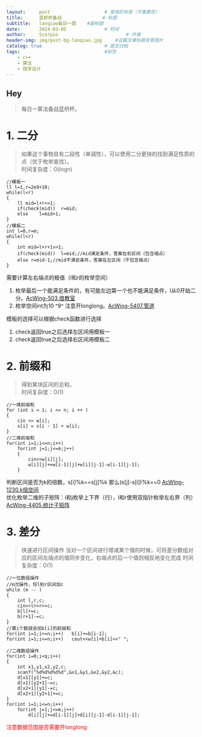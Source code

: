 ```yaml
---
layout:     post   				    # 使用的布局（不需要改）
title:      蓝桥杯备战 				# 标题 
subtitle:   lanqiao每日一题    #副标题
date:       2024-03-05 				# 时间
author:     Scorpio 						# 作者
header-img: img/post-bg-lanqiao.jpg 	#这篇文章标题背景图片
catalog: true 						# 是否归档
tags:								#标签
    - c++
    - 算法
    - 程序设计
---
```


## Hey
>每日一算法备战蓝桥杯。

# 1. 二分
>如果这个事物具有二段性（单调性），可以使用二分更快的找到满足性质的点（优于枚举查找）。  
>时间复杂度：O(logn)

```
//模板一
ll l=1,r=2e9+10;
while(l<r)
{
	ll mid=l+r>>1;
	if(check(mid))	r=mid;
	else	l=mid+1;
}
//模板二
int l=0,r=m;
while(l<r)
{
	int mid=l+r+1>>1;
	if(check(mid))	l=mid;//mid满足条件，答案在右区间（包含端点）
	else r=mid-1;//mid不满足条件，答案在左区间（不包含端点）
}
```
需要计算左右端点的极值（l和r的枚举空间）
1. 枚举最后一个能满足条件的，有可能左边第一个也不能满足条件，l从0开始二分。[AcWing-503.借教室](https://www.acwing.com/problem/content/505/)
2. 枚举空间int为10 ^9^ 注意开longlong。[AcWing-5407.管道](https://www.acwing.com/problem/content/5410/)

模板的选择可以根据check函数进行选择
1. check返回true之后选择左区间用模板一
2. check返回true之后选择右区间用模板二

# 2. 前缀和
>得到某块区间的总和。  
>时间复杂度：O(1)

```
//一维前缀和
for (int i = 1; i <= n; i ++ )
{
	cin >> w[i];
	s[i] = s[i - 1] + w[i];
}
//二维前缀和
for(int i=1;i<=n;i++)
	for(int j=1;j<=m;j++)
	{
		cin>>w[i][j];
		w[i][j]+=w[i-1][j]+w[i][j-1]-w[i-1][j-1];
	}
```
判断区间是否为k的倍数，s[i]%k==s[j]%k 那么(s[j]-s[i])%k==0 [AcWIng-1230.k倍空间](https://www.acwing.com/problem/content/description/1232/)  
优化枚举二维的子矩阵：i和j枚举上下界（行），l和r使用双指针枚举左右界（列）[AcWing-4405.统计子矩阵](https://www.acwing.com/problem/content/description/4408/)

# 3. 差分
>快速进行区间操作
>当对一个区间进行增减某个值的时候，可将差分数组对应的区间左端点的值同步变化，右端点的后一个值则相反地变化完成
>时间复杂度：O(1)

```
//一位数组操作
//m次操作，将l到r区间加c
while (m -- )
{
	int l,r,c;
	cin>>l>>r>>c;
	b[l]+=c;
	b[r+1]-=c;
}
//第i个数就会加b[i]的前缀和
for(int i=1;i<=n;i++)   b[i]+=b[i-1];
for(int i=1;i<=n;i++)   cout<<w[i]+b[i]<<" ";

//二维数组操作
for(int i=0;i<q;i++)
{
	int x1,y1,x2,y2,c;
	scanf("%d%d%d%d%d",&x1,&y1,&x2,&y2,&c);
	d[x1][y1]+=c;
	d[x1][y2+1]-=c;
	d[x2+1][y1]-=c;
	d[x2+1][y2+1]+=c;
}
for(int i=1;i<=n;i++)
	for(int j=1;j<=m;j++)
	    d[i][j]+=d[i-1][j]+d[i][j-1]-d[i-1][j-1];
```
<font color='red'>注意数据范围是否需要开longlong</font>
